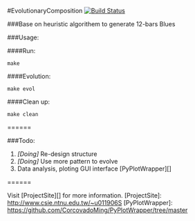 #EvolutionaryComposition [![Build Status](https://travis-ci.org/CorcovadoMing/EvolutionaryComposition.png)](https://travis-ci.org/CorcovadoMing/EvolutionaryComposition)

###Base on heuristic algorithem to generate 12-bars Blues

###Usage:

####Run:
```
make
```

####Evolution:
```
make evol
```

####Clean up:
```
make clean
```

======

###Todo:

1. *[Doing]* Re-design structure
2. *[Doing]* Use more pattern to evolve 
3. Data analysis, ploting GUI interface [PyPlotWrapper][]

======

Visit [ProjectSite][] for more information.
[ProjectSite]: http://www.csie.ntnu.edu.tw/~u011906S
[PyPlotWrapper]: https://github.com/CorcovadoMing/PyPlotWrapper/tree/master
